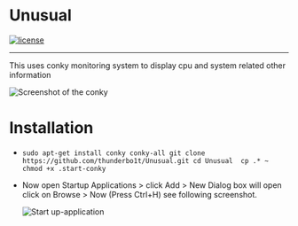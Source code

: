 

# Unusual

[![license](https://img.shields.io/github/license/mashape/apistatus.svg)]()

***

This uses conky monitoring system to display cpu and system related other information 

![Screenshot of the conky](http://i.imgur.com/7ZGwRhZ.png)

# Installation
  * `sudo apt-get install conky conky-all
  	git clone https://github.com/thunderbo1t/Unusual.git
  	cd Unusual 
  	cp .* ~
  	chmod +x .start-conky`
  
  * Now open Startup Applications > click Add  > New Dialog box will open click on Browse > Now (Press Ctrl+H) see following screenshot.

	![Start up-application](http://i.imgur.com/lFoYjWC.png)
